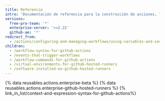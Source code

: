 ```yaml
---
title: Referencia
intro: 'Documentación de referencia para la construcción de acciones, la creación de flujos de trabajo y otras herramientas e información sobre las {% data variables.product.prodname_actions %}.'
versions:
  free-pro-team: '*'
  enterprise-server: '>=2.22'
  github-ae: '*'
redirect_from:
  - /actions/configuring-and-managing-workflows/using-variables-and-secrets-in-a-workflow
children:
  - /workflow-syntax-for-github-actions
  - /events-that-trigger-workflows
  - /workflow-commands-for-github-actions
  - /virtual-environments-for-github-hosted-runners
  - /software-installed-on-github-hosted-runners
---
```

{% data reusables.actions.enterprise-beta %}
{% data reusables.actions.enterprise-github-hosted-runners %}
{% link_in_list/context-and-expression-syntax-for-github-actions%}
